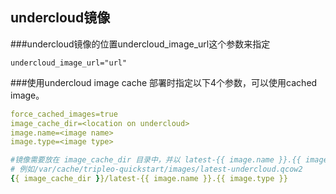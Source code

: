 ## undercloud镜像

###undercloud镜像的位置undercloud_image_url这个参数来指定
```
undercloud_image_url="url"
```

###使用undercloud image cache
部署时指定以下4个参数，可以使用cached image。

```yaml
force_cached_images=true
image_cache_dir=<location on undercloud>
image.name=<image name>
image.type=<image type>

#镜像需要放在 image_cache_dir 目录中，并以 latest-{{ image.name }}.{{ image.type }} 格式命名
# 例如/var/cache/tripleo-quickstart/images/latest-undercloud.qcow2
{{ image_cache_dir }}/latest-{{ image.name }}.{{ image.type }}
```